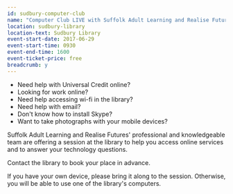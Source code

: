 ```yaml
---
id: sudbury-computer-club
name: "Computer Club LIVE with Suffolk Adult Learning and Realise Futures: get help accessing online services and with technology"
location: sudbury-library
location-text: Sudbury Library
event-start-date: 2017-06-29
event-start-time: 0930
event-end-time: 1600
event-ticket-price: free
breadcrumb: y
---
```


* Need help with Universal Credit online?
* Looking for work online?
* Need help accessing wi-fi in the library?
* Need help with email?
* Don't know how to install Skype?
* Want to take photographs with your mobile devices?

Suffolk Adult Learning and Realise Futures' professional and knowledgeable team are offering a session at the library to help you access online services and to answer your technology questions.

Contact the library to book your place in advance.

If you have your own device, please bring it along to the session. Otherwise, you will be able to use one of the library's computers.

